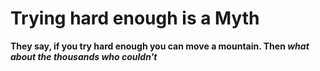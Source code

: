 # Trying hard enough is a Myth
**They say, if you try hard enough you can move a mountain. Then _what about the thousands who couldn't_**
